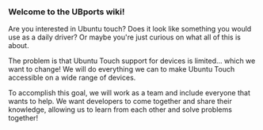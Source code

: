 ### Welcome to the UBports wiki!


Are you interested in Ubuntu touch? Does it look like something you would use as a daily driver? Or maybe you're just curious on what all of this is about.

The problem is that Ubuntu Touch support for devices is limited... which we want to change! We will do everything we can to make Ubuntu Touch accessible on a wide range of devices.

To accomplish this goal, we will work as a team and include everyone that wants to help. We want developers to come together and share their knowledge, allowing us to learn from each other and solve problems together!